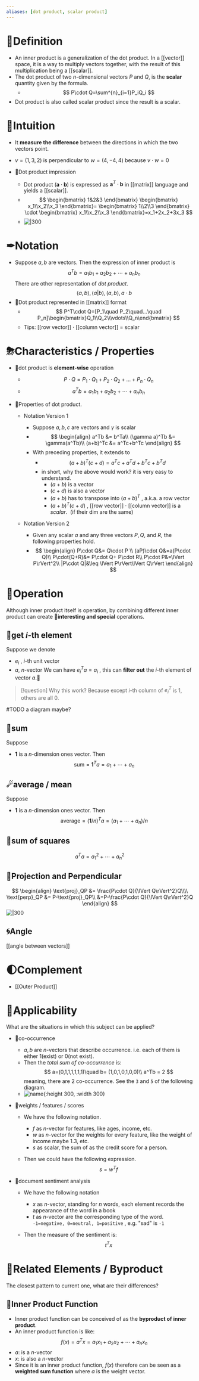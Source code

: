 ```yaml
---
aliases: [dot product, scalar product]
---
```


# 📝Definition
- An inner product is a generalization of the dot product. In a [[vector]] space, it is a way to multiply vectors together, with the result of this multiplication being a [[scalar]].
- The dot product of two $n$-dimensional vectors $P$ and $Q$, is the **scalar** quantity given by the formula.
    - $$
      P\cdot Q=\sum^{n}_{i=1}P_iQ_i
      $$
- Dot product is also called scalar product since the result is a scalar.

# 🧠Intuition
- It **measure the difference** between the directions in which the two vectors point.
- $v=(1,3,2)$ is perpendicular to $w=(4,-4,4)$ because $v\cdot w=0$

- 📌Dot product impression
    - Dot product $(\mathbf{a}\cdot\mathbf{b})$ is expressed as $\mathbf{a}^T\cdot\mathbf{b}$ in [[matrix]] language and yields a [[scalar]].
    - $$
      \begin{bmatrix}
      1&2&3
      \end{bmatrix}
      \begin{bmatrix}
      x_1\\x_2\\x_3
      \end{bmatrix}=
      \begin{bmatrix}
      1\\2\\3
      \end{bmatrix}
      \cdot
      \begin{bmatrix}
      x_1\\x_2\\x_3
      \end{bmatrix}=x_1+2x_2+3x_3
      $$
    - ![|300](../assets/inner_product.svg)


    
# ✒Notation
- Suppose $a, b$ are vectors. Then the expression of inner product is
  $$
  a^Tb = a_1b_1+a_2b_2+\cdots+a_nb_n
  $$
  There are other representation of *dot product*.
  $$
  \langle a,b\rangle  , \langle a|b\rangle  , (a,b),a\cdot b
  $$
- 📌Dot product represented in [[matrix]] format
    - $$
      P^T\cdot Q=[P_1\quad P_2\quad...\quad P_n]\begin{bmatrix}Q_1\\Q_2\\\vdots\\Q_n\end{bmatrix}
      $$
    - Tips: [[row vector]] $\cdot$ [[column vector]] = scalar
    
# ⛈Characteristics / Properties
- 📌dot product is **element-wise** operation
    - $$
      P\cdot Q=P_1\cdot Q_1+P_2\cdot Q_2+...+P_n\cdot Q_n
      $$
    - $$
      a^Tb = a_1b_1+a_2b_2+\cdots+a_nb_n
      $$
    
- 📌Properties of dot product.
    - Notation Version 1
        - Suppose $a, b, c$ are vectors and $\gamma$ is scalar
        - $$
          \begin{align}
          a^Tb &= b^Ta\\
          (\gamma a)^Tb &= \gamma(a^Tb)\\
          (a+b)^Tc &= a^Tc+b^Tc
          \end{align}
          $$
        - With preceding properties, it extends to
            - $$
              (a+b)^T(c+d) = a^Tc+a^Td+b^Tc+b^Td
              $$
            - in short, why the above would work? it is very easy to understand.
                - $(a+b)$ is a vector
                - $(c+d)$ is also a vector
                - $(a+b)$ has to transpose into $(a+b)^T$ , a.k.a. a row vector
                - $(a+b)^T(c+d)$ , [[row vector]] $\cdot$ [[column vector]] is a *scalar*.  (if their dim are the same)
                
    - Notation Version 2
        - Given any scalar $a$ and any three vectors $P, Q$, and $R$, the following properties hold.
        - $$
          \begin{align}
          P\cdot Q&= Q\cdot P \\
          (aP)\cdot Q&=a(P\cdot Q)\\
          P\cdot(Q+R)&= P\cdot Q+ P\cdot R\\
          P\cdot P&=\lVert P\rVert^2\\
          |P\cdot Q|&\leq \lVert P\rVert\lVert Q\rVert
          \end{align}
          $$
        
# 💫Operation
Although inner product itself is operation, by combining different inner product can create 🌟**interesting and special** operations.
## 🌠get $i$-th element
Suppose we denote
- $e_i$ , $i$-th unit vector
- $a$, $n$-vector
We can have $e_{i}^{T}a=a_i$ , this can **filter out** the $i$-th element of vector $a$.🌟

> [!question] Why this work?
> Because except $i$-th column of $e_{i}^{T}$ is $1$, others are all $0$.

#TODO a diagram maybe?

## 🔮sum
Suppose
- $\mathbf{1}$ is a $n$-dimension ones vector.
Then
$$
\text{sum}=\mathbf{1}^Ta = a_1+\cdots+a_n
$$


## ☄average / mean
Suppose
- $\mathbf{1}$ is a $n$-dimension ones vector.
Then
$$
\text{average}=(\mathbf{1}/n)^Ta = (a_1+\cdots+a_n)/n
$$
## 🌌sum of squares
$$
a^Ta = a_1^2+\cdots+a_n^2
$$
## 🥏Projection and Perpendicular
$$
\begin{align}
\text{proj}_QP &= \frac{P\cdot Q}{\lVert Q\rVert^2}Q\\\\
\text{perp}_QP &= P-\text{proj}_QP\\
&=P-\frac{P\cdot Q}{\lVert Q\rVert^2}Q
\end{align}
$$
![|300](../assets/vector_proj_perp.png)


## 🌀Angle
[[angle between vectors]]

            
# 🌓Complement
- [[Outer Product]]

# 🧀Applicability  
What are the situations in which this subject can be applied?
- 📌co-occurrence
    - $a, b$ are $n$-vectors that describe occurrence.  i.e. each of them is either 1(exist) or 0(not exist).
    - Then the *total sum of co-occurrence* is:
      $$
      a=(0,1,1,1,1,1,1)\quad b= (1,0,1,0,1,0,0)\\
      a^Tb = 2
      $$
      meaning, there are $2$ co-occurrence. See the `3` and `5` of the following diagram.
    - ![name](../assets/co_occurrence.png){:height 300, :width 300}
    
- 📌weights / features / scores
    - We have the following notation.
        - $f$ as $n$-vector for features, like ages, income, etc.
        - $w$ as $n$-vector for the weights for every feature, like the weight of income maybe 1.3, etc.
        - $s$ as scalar, the sum of as the credit score for a person.
        
    - Then we could have the following expression.
      $$
      s = w^Tf
      $$
    
- 📌document sentiment analysis
    - We have the following notation
        - $x$ as $n$-vector, standing for $n$ words, each element records the appearance of the word in a book
        - $t$ as $n$-vector are the corresponding type of the word. `-1=negative, 0=neutral, 1=positive` , e.g. "sad" is `-1`
        
    - Then the measure of the sentiment is:
      $$
      t^Tx
      $$
    
# 🌱Related Elements  / Byproduct
The closest pattern to current one, what are their differences?
## 📌Inner Product Function
- Inner product function can be conceived of as the **byproduct of inner product**.
- An inner product function is like:
  $$
  f(x)=a^Tx = a_1x_1+a_2x_2+\cdots+a_nx_n
  $$
- $a$:   is a $n$-vector
- $x$:   is also a $n$-vector
- Since it is an inner product function, $f(x)$ therefore can be seen as a **weighted sum function** where $a$​ is the weight vector.
